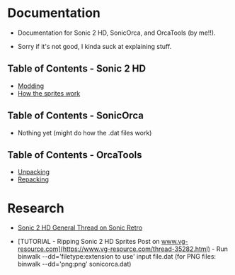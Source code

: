 # Documentation

* Documentation for Sonic 2 HD, SonicOrca, and OrcaTools (by me!!).

* Sorry if it's not good, I kinda suck at explaining stuff.

## Table of Contents - Sonic 2 HD
* [Modding](Documentation/S2HD/Modding.md)
* [How the sprites work](Documentations/S2HD/Sprites.md)

## Table of Contents - SonicOrca
* Nothing yet (might do how the .dat files work)

## Table of Contents - OrcaTools
* [Unpacking](Documentation/OrcaTools/Unpacking.md)
* [Repacking](Documentation/OrcaTools/Repacking.md)

# Research

* [Sonic 2 HD General Thread on Sonic Retro](https://forums.sonicretro.org/index.php?threads/sonic-2-hd-general.33069/)

* [TUTORIAL - Ripping Sonic 2 HD Sprites Post on www.vg-resource.com](https://www.vg-resource.com/thread-35282.html) - Run binwalk --dd='filetype:extension to use' input file.dat (for PNG files: binwalk --dd='png:png' sonicorca.dat)
